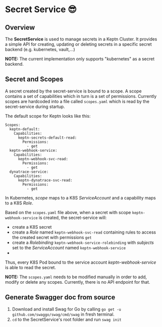 # Secret Service 😎

## Overview

The **SecretService** is used to manage secrets in a Keptn Cluster.
It provides a simple API for creating, updating or deleting secrets in a specific secret backend (e.g. kubernetes, vault,...)

**NOTE:** The current implementation only supports "kubernetes" as a secret backend.

## Secret and Scopes

A secret created by the secret-service is bound to a scope.
A scope contains a set of capabilities which in turn is a set of permissions.
Currently scopes are hardcoded into a file called `scopes.yaml` which is read by the secret-service during startup.

The default scope for Keptn looks like this:
```
Scopes:
  keptn-default:
    Capabilities:
      keptn-secrets-default-read:
        Permissions:
          - get
  keptn-webhook-service:
    Capabilities:
      keptn-webhook-svc-read:
        Permissions:
          - get
  dynatrace-service:
    Capabilities:
      keptn-dynatrace-svc-read:
        Permissions:
          - get
```

In Kubernetes, *scope* maps to a K8S *ServiceAccount* and a capability maps to a K8S *Role*.

Based on the `scopes.yaml` file above, when a secret with scope `keptn-webhook-service` is created, the secret-service will:
- create a K8S secret
- create a *Role* named `keptn-webhook-svc-read` containing rules to access the created secret with permissions `get`
- create a *Rolebinding* `keptn-webhook-service-rolebinding` with *subjects* set to the *ServiceAccount* named `keptn-webhook-service`
-

Thus, every K8S Pod bound to the service account *keptn-webhook-service* is able to read the secret.

**NOTE:** The `scopes.yaml` needs to be modified manually in order to add, modify or delete any scopes. Currently,
there is no API endpoint for that.

## Generate  Swagger doc from source

1. Download and install Swag for Go by calling `go get -u github.com/swaggo/swag/cmd/swag` in fresh terminal.
2. `cd` to the SecretService's root folder and run `swag init`